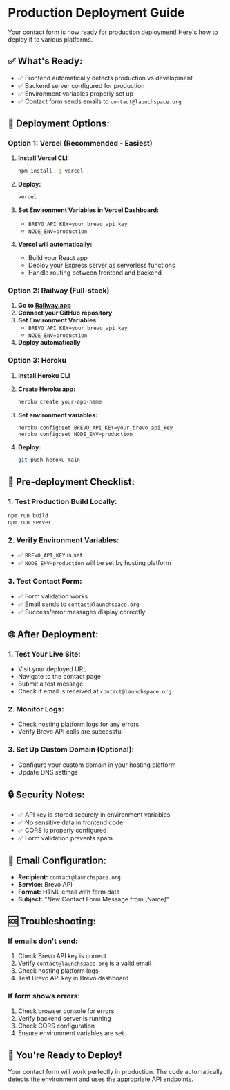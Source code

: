 # Production Deployment Guide

Your contact form is now ready for production deployment! Here's how to deploy it to various platforms.

## ✅ **What's Ready:**

- ✅ Frontend automatically detects production vs development
- ✅ Backend server configured for production
- ✅ Environment variables properly set up
- ✅ Contact form sends emails to `contact@launchspace.org`

## 🚀 **Deployment Options:**

### **Option 1: Vercel (Recommended - Easiest)**

1. **Install Vercel CLI:**
   ```bash
   npm install -g vercel
   ```

2. **Deploy:**
   ```bash
   vercel
   ```

3. **Set Environment Variables in Vercel Dashboard:**
   - `BREVO_API_KEY=your_brevo_api_key`
   - `NODE_ENV=production`

4. **Vercel will automatically:**
   - Build your React app
   - Deploy your Express server as serverless functions
   - Handle routing between frontend and backend

### **Option 2: Railway (Full-stack)**

1. **Go to [Railway.app](https://railway.app/)**
2. **Connect your GitHub repository**
3. **Set Environment Variables:**
   - `BREVO_API_KEY=your_brevo_api_key`
   - `NODE_ENV=production`
4. **Deploy automatically**

### **Option 3: Heroku**

1. **Install Heroku CLI**
2. **Create Heroku app:**
   ```bash
   heroku create your-app-name
   ```

3. **Set environment variables:**
   ```bash
   heroku config:set BREVO_API_KEY=your_brevo_api_key
   heroku config:set NODE_ENV=production
   ```

4. **Deploy:**
   ```bash
   git push heroku main
   ```

## 🔧 **Pre-deployment Checklist:**

### **1. Test Production Build Locally:**
```bash
npm run build
npm run server
```

### **2. Verify Environment Variables:**
- ✅ `BREVO_API_KEY` is set
- ✅ `NODE_ENV=production` will be set by hosting platform

### **3. Test Contact Form:**
- ✅ Form validation works
- ✅ Email sends to `contact@launchspace.org`
- ✅ Success/error messages display correctly

## 🌐 **After Deployment:**

### **1. Test Your Live Site:**
- Visit your deployed URL
- Navigate to the contact page
- Submit a test message
- Check if email is received at `contact@launchspace.org`

### **2. Monitor Logs:**
- Check hosting platform logs for any errors
- Verify Brevo API calls are successful

### **3. Set Up Custom Domain (Optional):**
- Configure your custom domain in your hosting platform
- Update DNS settings

## 🔒 **Security Notes:**

- ✅ API key is stored securely in environment variables
- ✅ No sensitive data in frontend code
- ✅ CORS is properly configured
- ✅ Form validation prevents spam

## 📧 **Email Configuration:**

- **Recipient:** `contact@launchspace.org`
- **Service:** Brevo API
- **Format:** HTML email with form data
- **Subject:** "New Contact Form Message from [Name]"

## 🆘 **Troubleshooting:**

### **If emails don't send:**
1. Check Brevo API key is correct
2. Verify `contact@launchspace.org` is a valid email
3. Check hosting platform logs
4. Test Brevo API key in Brevo dashboard

### **If form shows errors:**
1. Check browser console for errors
2. Verify backend server is running
3. Check CORS configuration
4. Ensure environment variables are set

## 🎉 **You're Ready to Deploy!**

Your contact form will work perfectly in production. The code automatically detects the environment and uses the appropriate API endpoints. 